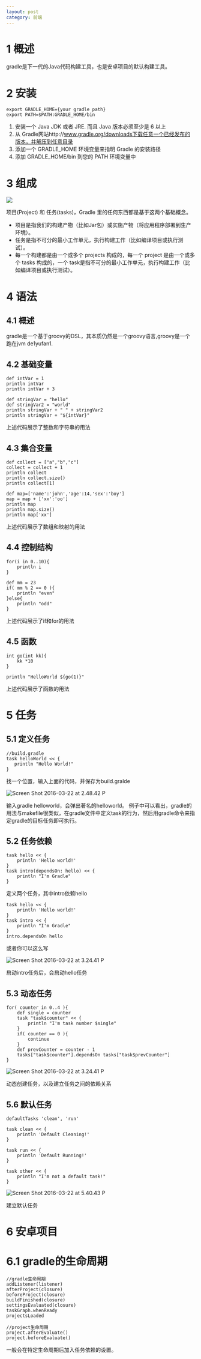 ```yaml
---
layout: post
category: 前端
---
```


# 1 概述
gradle是下一代的Java代码构建工具，也是安卓项目的默认构建工具。

# 2 安装

```
export GRADLE_HOME={your gradle path}
export PATH=$PATH:GRADLE_HOME/bin
```

1.	安装一个 Java JDK 或者 JRE. 而且 Java 版本必须至少是 6 以上
2.	从 Gradle网站http://www.gradle.org/downloads下载任意一个已经发布的版本，并解压到任意目录
3.	添加一个 GRADLE_HOME 环境变量来指明 Gradle 的安装路径
4.	添加 GRADLE_HOME/bin 到您的 PATH 环境变量中

# 3 组成

![](/assets/img/14586311424493.png)

项目(Project) 和 任务(tasks)，Gradle 里的任何东西都是基于这两个基础概念。

* 项目是指我们的构建产物（比如Jar包）或实施产物（将应用程序部署到生产环境）。
* 任务是指不可分的最小工作单元，执行构建工作（比如编译项目或执行测试）。
* 每一个构建都是由一个或多个 projects 构成的，每一个 project 是由一个或多个 tasks 构成的，一个 task是指不可分的最小工作单元，执行构建工作（比如编译项目或执行测试）。

# 4 语法

## 4.1 概述
gradle是一个基于groovy的DSL，其本质仍然是一个groovy语言,groovy是一个跑在jvm de1yufan1.

## 4.2 基础变量

```
def intVar = 1
println intVar 
println intVar + 3

def stringVar = "hello"
def stringVar2 = "world"
println stringVar + " " + stringVar2
println stringVar + "${intVar}"
```

上述代码展示了整数和字符串的用法

## 4.3 集合变量

```
def collect = ["a","b","c"]
collect = collect + 1
println collect
println collect.size()
println collect[1]

def map=['name':'john','age':14,'sex':'boy']
map = map + ['xx':'oo']
println map
println map.size()
println map['xx']
```

上述代码展示了数组和映射的用法

## 4.4 控制结构

```
for(i in 0..10){
	println i
}

def mm = 23
if( mm % 2 == 0 ){
	println "even"
}else{
	println "odd"
}
```

上述代码展示了if和for的用法

## 4.5 函数

```
int go(int kk){
	kk *10
}

println "HelloWorld ${go(1)}"
```

上述代码展示了函数的用法

# 5 任务

## 5.1 定义任务

```
//build.gradle
task helloWorld << {
   println "Hello World!"
}
```

找一个位置，输入上面的代码，并保存为build.gralde

![Screen Shot 2016-03-22 at 2.48.42 P](/assets/img/Screen%20Shot%202016-03-22%20at%202.48.42%20PM.png)

输入gradle helloworld，会弹出著名的helloworld。
例子中可以看出，gradle的用法与makefile很类似，在gradle文件中定义task的行为，然后用gradle命令来指定gradle的目标任务即可执行。

## 5.2 任务依赖

```
task hello << {
    println 'Hello world!'
}
task intro(dependsOn: hello) << {
    println "I'm Gradle"
}
```

定义两个任务，其中intro依赖hello

```
task hello << {
    println 'Hello world!'
}
task intro << {
    println "I'm Gradle"
}
intro.dependsOn hello
```

或者你可以这么写

![Screen Shot 2016-03-22 at 3.24.41 P](/assets/img/Screen%20Shot%202016-03-22%20at%203.24.41%20PM.png)

启动intro任务后，会启动hello任务

## 5.3 动态任务

```
for( counter in 0..4 ){
	def single = counter
    task "task$counter" << {
        println "I'm task number $single"
    }
    if( counter == 0 ){
    	continue
    }
    def prevCounter = counter - 1
    tasks["task$counter"].dependsOn tasks["task$prevCounter"]
}
```

![Screen Shot 2016-03-22 at 3.24.41 P](/assets/img/Screen%20Shot%202016-03-22%20at%203.24.41%20PM-1.png)

动态创建任务，以及建立任务之间的依赖关系

## 5.6 默认任务

```
defaultTasks 'clean', 'run'

task clean << {
    println 'Default Cleaning!'
}

task run << {
    println 'Default Running!'
}

task other << {
    println "I'm not a default task!"
}
```

![Screen Shot 2016-03-22 at 5.40.43 P](/assets/img/Screen%20Shot%202016-03-22%20at%205.40.43%20PM.png)

建立默认任务

# 6 安卓项目

# 6.1 gradle的生命周期

```
//gradle生命周期
addListener(listener)
afterProject(closure)
beforeProject(closure)
buildFinished(closure)
settingsEvaluated(closure)
taskGraph.whenReady
projectsLoaded

//project生命周期
project.afterEvaluate()
project.beforeEvaluate()
```

一般会在特定生命周期后加入任务依赖的设置。


